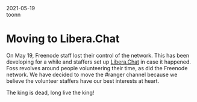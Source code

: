 <div class="metadata date">2021-05-19</div>
<div class="metadata author">toonn</div>

# Moving to Libera.Chat

On May 19, Freenode staff lost their control of the network. This has been
developing for a while and staffers set up [Libera.Chat](https://libera.chat/)
in case it happened. Foss revolves around people volunteering their time, as
did the Freenode network. We have decided to move the #ranger channel because
we believe the volunteer staffers have our best interests at heart.

The king is dead, long live the king!
